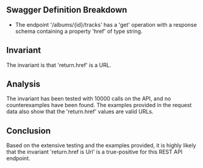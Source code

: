## Swagger Definition Breakdown
- The endpoint '/albums/{id}/tracks' has a 'get' operation with a response schema containing a property 'href' of type string.

## Invariant
The invariant is that 'return.href' is a URL.

## Analysis
The invariant has been tested with 10000 calls on the API, and no counterexamples have been found. The examples provided in the request data also show that the 'return.href' values are valid URLs.

## Conclusion
Based on the extensive testing and the examples provided, it is highly likely that the invariant 'return.href is Url' is a true-positive for this REST API endpoint.

